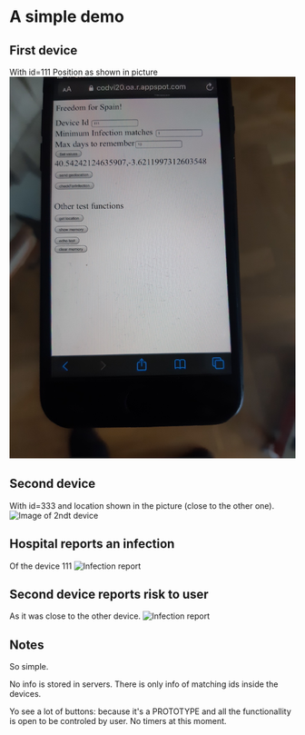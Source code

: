 # A simple demo

## First device
With id=111
Position as shown in picture
![Image of 1st device](doc/20200429_184909.jpg)

## Second device
With id=333 and location shown in the picture (close to the other one).
![Image of 2ndt device](doc/20200429_184917.jpg)

## Hospital reports an infection
Of the device 111
![Infection report](doc/20200429_185053.jpg)

## Second device reports risk to user
As it was close to the other device.
![Infection report](doc/20200429_185118.jpg)

## Notes
So simple.

No info is stored in servers. There is only info of matching ids inside
the devices.

Yo see a lot of buttons: because it's a PROTOTYPE and all the functionallity
is open to be controled by user. No timers at this moment.
